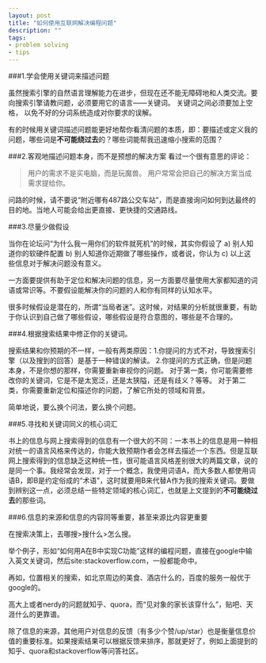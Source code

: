 ```yaml
---
layout: post
title: "如何使用互联网解决编程问题"
description: ""
tags: 
- problem solving
- tips
---
```


###1.学会使用关键词来描述问题

虽然搜索引擎的自然语言理解能力在进步，但现在还不能无障碍地和人类交流。要向搜索引擎请教问题，必须要用它的语言——关键词。 关键词之间必须要加上空格， 以免不好的分词系统造成对你要求的误解。

有的时候用关键词描述问题能更好地帮你看清问题的本质，即：要描述或定义我的问题，哪些词是**不可能绕过去**的？哪些词能帮我迅速缩小搜索的范围？

###2.客观地描述问题本身，而不是预想的解决方案
看过一个很有意思的评论：

> 用户的需求不是买电脑，而是玩魔兽。
> 用户常常会把自己的解决方案当成需求提给你。

问路的时候，请不要说“附近哪有487路公交车站”，而是直接询问如何到达最终的目的地。当地人可能会给出更直接、更快捷的交通路线。

###3.尽量少做假设

当你在论坛问“为什么我一用你们的软件就死机”的时候，其实你假设了 a) 别人知道你的软硬件配置 b) 别人知道你近期做了哪些操作，或者说，你认为 c) 以上这些信息对于解决问题没有意义。

一方面要提供有助于定位和解决问题的信息，另一方面要尽量使用大家都知道的词语或常识等。不要假设能解决你的问题的人和你有同样的认知水平。

很多时候假设是潜在的，所谓“当局者迷”。这时候，对结果的分析就很重要，有助于你认识到自己做了哪些假设，哪些假设是符合意图的，哪些是不合理的。

###4.根据搜索结果中修正你的关键词。

搜索结果和你预期的不一样，一般有两类原因：1.你提问的方式不对，导致搜索引擎（以及搜到的回答）是基于一种错误的解读。 2.你提问的方式正确，但是问题本身，不是你想的那样，你需要重新审视你的问题。 对于第一类，你可能需要修改你的关键词，它是不是太宽泛，还是太狭隘，还是有歧义？等等。
对于第二类，你需要重新定位和描述你的问题，了解它所处的领域和背景。

简单地说，要么换个问法，要么换个问题。

###5.寻找和关键词同义的核心词汇

书上的信息与网上搜索得到的信息有一个很大的不同：一本书上的信息是用一种相对统一的语言风格来传达的，你能大致预期作者会怎样去描述一个东西。但是互联网上搜索得到的信息缺乏这种统一性，很可能语言风格差别很大的两篇文章，说的是同一个事。我经常会发现，对于一个概念，我使用词语A，而大多数人都使用词语B，即B是约定俗成的“术语”，这时就要用B来代替A作为我的搜索关键词。要做到辨别这一点，必须总结一些特定领域的核心词汇，也就是上文提到的**不可能绕过去**的那些词。


###6.信息的来源和信息的内容同等重要，甚至来源比内容更重要

在搜索决策上，去哪搜>搜什么>怎么搜。

举个例子，形如“如何用A在B中实现C功能”这样的编程问题，直接在google中输入英文关键词，然后site:stackoverflow.com，一般都能命中。 

再如，位置相关的搜索，如北京周边的美食、酒店什么的，百度的服务一般优于google的。

高大上或者nerdy的问题就知乎、quora，而“见对象的家长该穿什么”，贴吧、天涯什么的更靠谱。

除了信息的来源，其他用户对信息的反馈（有多少个赞/up/star）也是衡量信息价值的重要标准。如果搜索结果可以根据反馈来排序，那就更好了，例如上面提到的知乎、quora和stackoverflow等问答社区。